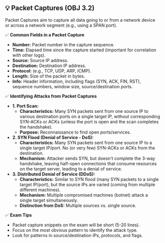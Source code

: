## 💡 Packet Captures (OBJ 3.2)

Packet Captures aim to capture all data going to or from a network device or across a network segment (e.g., using a SPAN port).

✅ **Common Fields in a Packet Capture**
- **Number:** Packet number in the capture sequence.
- **Time:** Elapsed time since the capture started (important for correlation with other logs).
- **Source:** Source IP address.
- **Destination:** Destination IP address.
- **Protocol:** (e.g., TCP, UDP, ARP, ICMP).
- **Length:** Size of the packet in bytes.
- **Info:** Header information, including flags (SYN, ACK, FIN, RST), sequence numbers, window size, source/destination ports.

✅ **Identifying Attacks from Packet Captures**
- **1. Port Scan:**
  - **Characteristics:** Many SYN packets sent from one source IP to various destination ports on a single target IP, without corresponding SYN-ACKs or ACKs (unless the port is open and the scan completes the handshake).
  - **Purpose:** Reconnaissance to find open ports/services.
- **2. SYN Flood (Denial of Service - DoS):**
  - **Characteristics:** Many SYN packets sent from one source IP to a single target IP/port. No (or very few) SYN-ACKs or ACKs from the destination.
  - **Mechanism:** Attacker sends SYN, but doesn't complete the 3-way handshake, leaving half-open connections that consume resources on the target server, leading to a denial of service.
- **3. Distributed Denial of Service (DDoS):**
  - **Characteristics:** Similar to SYN flood (many SYN packets to a single target IP/port), but the source IPs are varied (coming from multiple different machines).
  - **Mechanism:** Multiple compromised machines (botnet) attack a single target simultaneously.
  - **Distinction from DoS:** Multiple sources vs. single source.

✅ **Exam Tips**
- Packet capture snippets on the exam will be short (5-20 lines).
- Focus on the most obvious pattern to identify the attack type.
- Look for patterns in source/destination IPs, protocols, and flags.